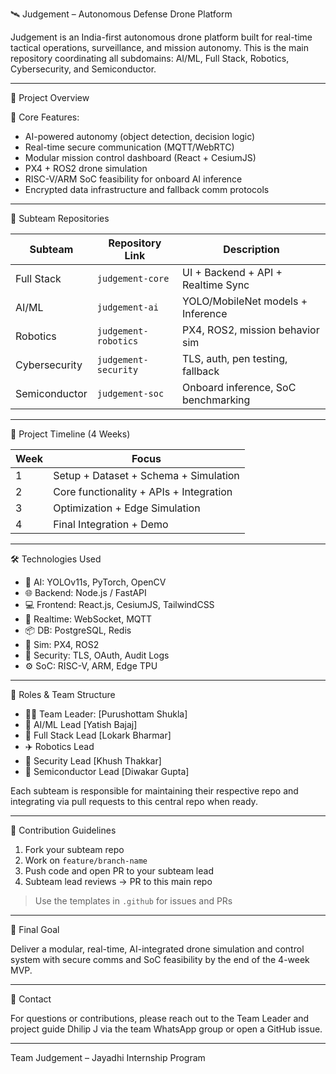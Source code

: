🛰️ Judgement – Autonomous Defense Drone Platform

Judgement is an India-first autonomous drone platform built for real-time tactical operations, surveillance, and mission autonomy. This is the main repository coordinating all subdomains: AI/ML, Full Stack, Robotics, Cybersecurity, and Semiconductor.

---

🔧 Project Overview

🚀 Core Features:
- AI-powered autonomy (object detection, decision logic)
- Real-time secure communication (MQTT/WebRTC)
- Modular mission control dashboard (React + CesiumJS)
- PX4 + ROS2 drone simulation
- RISC-V/ARM SoC feasibility for onboard AI inference
- Encrypted data infrastructure and fallback comm protocols

---

📂 Subteam Repositories

| Subteam        | Repository Link                | Description                         |
|----------------|--------------------------------|-------------------------------------|
| Full Stack     | `judgement-core`               | UI + Backend + API + Realtime Sync  |
| AI/ML          | `judgement-ai`                 | YOLO/MobileNet models + Inference   |
| Robotics       | `judgement-robotics`           | PX4, ROS2, mission behavior sim     |
| Cybersecurity  | `judgement-security`           | TLS, auth, pen testing, fallback    |
| Semiconductor  | `judgement-soc`                | Onboard inference, SoC benchmarking |

---

📅 Project Timeline (4 Weeks)

| Week | Focus                                |
|------|--------------------------------------|
| 1    | Setup + Dataset + Schema + Simulation|
| 2    | Core functionality + APIs + Integration |
| 3    | Optimization + Edge Simulation       |
| 4    | Final Integration + Demo             |

---

🛠️ Technologies Used

- 🧠 AI: YOLOv11s, PyTorch, OpenCV
- 🌐 Backend: Node.js / FastAPI
- 💻 Frontend: React.js, CesiumJS, TailwindCSS
- 🔄 Realtime: WebSocket, MQTT
- 📦 DB: PostgreSQL, Redis
- 🧪 Sim: PX4, ROS2
- 🔐 Security: TLS, OAuth, Audit Logs
- ⚙️ SoC: RISC-V, ARM, Edge TPU

---

📜 Roles & Team Structure

- 👨‍✈️ Team Leader: [Purushottam Shukla]
- 🤖 AI/ML Lead [Yatish Bajaj]
- 🧠 Full Stack Lead [Lokark Bharmar]
- ✈️ Robotics Lead 
- 🔐 Security Lead [Khush Thakkar]
- 🧬 Semiconductor Lead [Diwakar Gupta]

Each subteam is responsible for maintaining their respective repo and integrating via pull requests to this central repo when ready.

---

📎 Contribution Guidelines

1. Fork your subteam repo
2. Work on `feature/branch-name`
3. Push code and open PR to your subteam lead
4. Subteam lead reviews → PR to this main repo

> Use the templates in `.github` for issues and PRs

---

🎯 Final Goal

Deliver a modular, real-time, AI-integrated drone simulation and control system with secure comms and SoC feasibility by the end of the 4-week MVP.

---

📣 Contact

For questions or contributions, please reach out to the Team Leader and project guide Dhilip J via the team WhatsApp group or open a GitHub issue.

---

 Team Judgement – Jayadhi Internship Program

